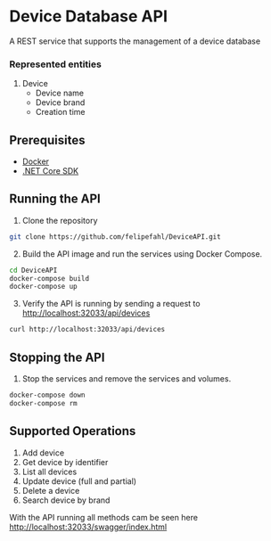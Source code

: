 # Device Database API

A REST service that supports the management of a device database

### Represented entities
1. Device
   * Device name
   * Device brand
   * Creation time

## Prerequisites
- [Docker](https://www.docker.com/)
- [.NET Core SDK](https://dotnet.microsoft.com/en-us/download/dotnet/6.0)


## Running the API

1. Clone the repository
```bash
git clone https://github.com/felipefahl/DeviceAPI.git
```


2. Build the API image and run the services using Docker Compose.

```bash
cd DeviceAPI
docker-compose build
docker-compose up
```

3. Verify the API is running by sending a request to [http://localhost:32033/api/devices](http://localhost:32033/api/devices)
```bash
curl http://localhost:32033/api/devices
```

## Stopping the API
1. Stop the services and remove the services and volumes.

```bash
docker-compose down
docker-compose rm
```

## Supported Operations
1. Add device
2. Get device by identifier
3. List all devices
4. Update device (full and partial)
5. Delete a device
6. Search device by brand

With the API running all methods cam be seen here [http://localhost:32033/swagger/index.html](http://localhost:32033/swagger/index.html)
